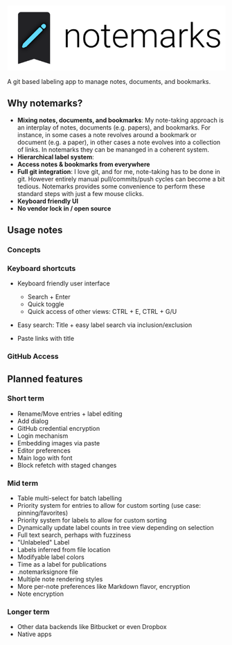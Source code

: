 
![logo/full.png](logo/full.png)

A git based labeling app to manage notes, documents, and bookmarks.

## Why notemarks?

- **Mixing notes, documents, and bookmarks**: My note-taking approach is an interplay of notes, documents (e.g. papers), and bookmarks. For instance, in some cases a note revolves around a bookmark or document (e.g. a paper), in other cases a note evolves into a collection of links. In notemarks they can be mananged in a coherent system.
- **Hierarchical label system**:
- **Access notes & bookmarks from everywhere**
- **Full git integration**: I love git, and for me, note-taking has to be done in git. However entirely manual pull/commits/push cycles can become a bit tedious. Notemarks provides some convenience to perform these standard steps with just a few mouse clicks.
- **Keyboard friendly UI**
- **No vendor lock in / open source**

## Usage notes

### Concepts

### Keyboard shortcuts

- Keyboard friendly user interface

  - Search + Enter
  - Quick toggle
  - Quick access of other views: CTRL + E, CTRL + G/U

- Easy search: Title + easy label search via inclusion/exclusion

- Paste links with title

### GitHub Access


## Planned features

### Short term

- Rename/Move entries + label editing
- Add dialog
- GitHub credential encryption
- Login mechanism
- Embedding images via paste
- Editor preferences
- Main logo with font
- Block refetch with staged changes

### Mid term

- Table multi-select for batch labelling
- Priority system for entries to allow for custom sorting (use case: pinning/favorites)
- Priority system for labels to allow for custom sorting
- Dynamically update label counts in tree view depending on selection
- Full text search, perhaps with fuzziness
- "Unlabeled" Label
- Labels inferred from file location
- Modifyable label colors
- Time as a label for publications
- .notemarksignore file
- Multiple note rendering styles
- More per-note preferences like Markdown flavor, encryption
- Note encryption

### Longer term

- Other data backends like Bitbucket or even Dropbox
- Native apps
